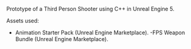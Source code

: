 Prototype of a Third Person Shooter using C++ in Unreal Engine 5. 

Assets used:

- Animation Starter Pack (Unreal Engine Marketplace).
-FPS Weapon Bundle (Unreal Engine Marketplace).